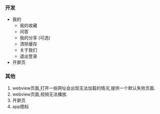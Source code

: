 
### 开发

- 我的
  - 我的收藏
  - 问答
  - 我的分享 (可选)
  - 清除缓存
  - 关于我们
  - 退出登录
- 开屏页

### 其他

1. webview页面,打开一些网址会出现无法加载的情况,提供一个默认失败页面.
2. webview页面,视频无法播放.
3. 开屏页
4. app图标
